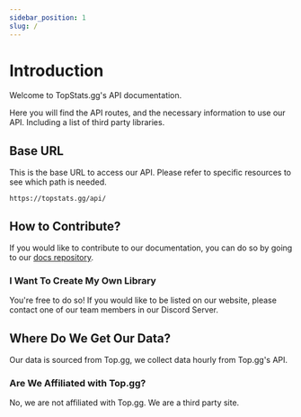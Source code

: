 ```yaml
---
sidebar_position: 1
slug: /
---
```


# Introduction
Welcome to TopStats.gg's API documentation. 

Here you will find the API routes, and the necessary information to use our API. Including a list of third party libraries.

## Base URL
This is the base URL to access our API. Please refer to specific resources to see which path is needed. 
```
https://topstats.gg/api/
```

## How to Contribute?
If you would like to contribute to our documentation, you can do so by going to our [docs repository](https://github.com/top-stats/docs).

### I Want To Create My Own Library
You're free to do so! If you would like to be listed on our website, please contact one of our team members in our Discord Server.

## Where Do We Get Our Data?
Our data is sourced from Top.gg, we collect data hourly from Top.gg's API.

### Are We Affiliated with Top.gg?
No, we are not affiliated with Top.gg. We are a third party site. 
